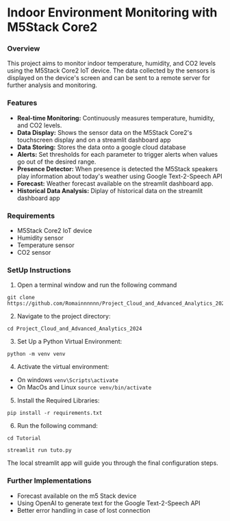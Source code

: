 # Indoor Environment Monitoring with M5Stack Core2

### Overview

This project aims to monitor indoor temperature, humidity, and CO2 levels using the M5Stack Core2 IoT device. The data collected by the sensors is displayed on the device's screen and can be sent to a remote server for further analysis and monitoring.

### Features
- **Real-time Monitoring:** Continuously measures temperature, humidity, and CO2 levels.
- **Data Display:** Shows the sensor data on the M5Stack Core2's touchscreen display and on a streamlit dashboard app
- **Data Storing:** Stores the data onto a google cloud database
- **Alerts:** Set thresholds for each parameter to trigger alerts when values go out of the desired range.
- **Presence Detector:** When presence is detected the M5Stack speakers play information about today's weather using Google Text-2-Speech API
- **Forecast:** Weather forecast available on the streamlit dashboard app.
- **Historical Data Analysis:** Diplay of historical data on the streamlit dashboard app

### Requirements
- M5Stack Core2 IoT device
- Humidity sensor
- Temperature sensor
- CO2 sensor

### SetUp Instructions
1. Open a terminal window and run the following command
```
git clone https://github.com/Romainnnnnn/Project_Cloud_and_Advanced_Analytics_2024/
```
2. Navigate to the project directory:
```
cd Project_Cloud_and_Advanced_Analytics_2024
```
3. Set Up a Python Virtual Environment:
```
python -m venv venv
```
4. Activate the virtual environment:
- On windows ```venv\Scripts\activate```
- On MacOs and Linux ```source venv/bin/activate```


5. Install the Required Libraries:
```
pip install -r requirements.txt
```
6. Run the following command:
```
cd Tutorial
```
```
streamlit run tuto.py
```
The local streamlit app will guide you through the final configuration steps.

### Further Implementations
- Forecast available on the m5 Stack device
- Using OpenAI to generate text for the Google Text-2-Speech API
- Better error handling in case of lost connection











